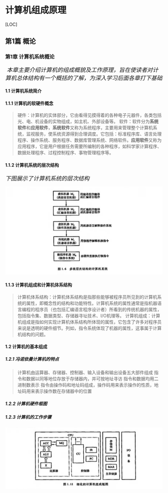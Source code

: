 # 计算机组成原理

[LOC]

## 第1篇 概论
### 第1章 计算机系统概论
<font size=4> *本章主要介绍计算机的组成概貌及工作原理，旨在使读者对计算机总体结构有一个概括的了解，为深入学习后面各章打下基础*</font> 

#### 1.1 计算机系统简介
#### 1.1.1 计算机的软硬件概念
> 硬件：计算机的实体部分，它由看得见摸得着的各种电子元器件，各类包括光、电、机设备的实物组成，如主机、外部设备等。
> 软件：软件分为**系统软件**和**应用软件**，**系统软件**又称为系统程序，主要用来管理整个计算机系统，监视服务，使系统资源得到合理调度。它包括：标准程序库、语言处理程序、操作系统、服务程序、数据库管理系统、网络软件。**应用软件**又称为应用程序，它是用户根据任务需要所编制的各种程序，如科学家计算程序、数据处理程序、过程控制程序、事物管理程序等。

#### 1.1.2 计算机系统的层次结构

<font size=4>*下图展示了计算机系统的层次结构*</font>

<img src="https://raw.githubusercontent.com/chudingkun/readerBox/master/conf/picture/structure.png" width="600">

#### 1.1.3 计算机组成和计算机体系结构
> 计算机体系结构：计算机体系结构是指那些能够被程序员所见到的计算机系统的属性，即概念性的结构和功能特性。计算机系统的属性通常是指机器语言编程的程序员（也包括汇编语言程序设计者）所看到的传统机器的属性，包括指令集、数据类型、存储器寻址技术、I/O机理等。
> 计算机组成：计算机组成是指如何实现计算机体系结构所体现的属性，它包含了许多对程序员来说是透明的硬件细节。列如，指令系统体现了机器的属性，这事属于计算机结构的问题。

#### 1.2 计算机的基本组成
##### 1.2.1 冯诺依曼计算机的特点
> 计算机由运算器、存储器、控制器、输入设备和输出设备五大部件组成
> 指令和数据以同等地位存放于存储器内，并可按地址寻访
> 指令和数据均用二进制数表示
> 指令由操作码和地址码组成，操作码用来表示操作的性质，地址码用来表示操作数在存储器中的位置

##### 1.2.2 计算机硬件框图
##### 1.2.3 计算机的工作步骤
<img src="https://raw.githubusercontent.com/chudingkun/readerBox/master/conf/picture/step.png" width="600">





